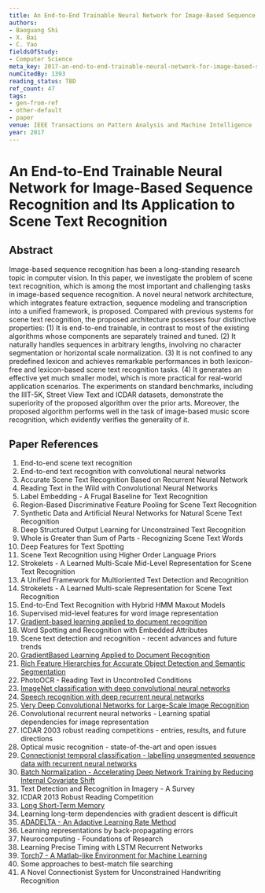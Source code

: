 ```yaml
---
title: An End-to-End Trainable Neural Network for Image-Based Sequence Recognition and Its Application to Scene Text Recognition
authors:
- Baoguang Shi
- X. Bai
- C. Yao
fieldsOfStudy:
- Computer Science
meta_key: 2017-an-end-to-end-trainable-neural-network-for-image-based-sequence-recognition-and-its-application-to-scene-text-recognition
numCitedBy: 1393
reading_status: TBD
ref_count: 47
tags:
- gen-from-ref
- other-default
- paper
venue: IEEE Transactions on Pattern Analysis and Machine Intelligence
year: 2017
---
```


# An End-to-End Trainable Neural Network for Image-Based Sequence Recognition and Its Application to Scene Text Recognition

## Abstract

Image-based sequence recognition has been a long-standing research topic in computer vision. In this paper, we investigate the problem of scene text recognition, which is among the most important and challenging tasks in image-based sequence recognition. A novel neural network architecture, which integrates feature extraction, sequence modeling and transcription into a unified framework, is proposed. Compared with previous systems for scene text recognition, the proposed architecture possesses four distinctive properties: (1) It is end-to-end trainable, in contrast to most of the existing algorithms whose components are separately trained and tuned. (2) It naturally handles sequences in arbitrary lengths, involving no character segmentation or horizontal scale normalization. (3) It is not confined to any predefined lexicon and achieves remarkable performances in both lexicon-free and lexicon-based scene text recognition tasks. (4) It generates an effective yet much smaller model, which is more practical for real-world application scenarios. The experiments on standard benchmarks, including the IIIT-5K, Street View Text and ICDAR datasets, demonstrate the superiority of the proposed algorithm over the prior arts. Moreover, the proposed algorithm performs well in the task of image-based music score recognition, which evidently verifies the generality of it.

## Paper References

1. End-to-end scene text recognition
2. End-to-end text recognition with convolutional neural networks
3. Accurate Scene Text Recognition Based on Recurrent Neural Network
4. Reading Text in the Wild with Convolutional Neural Networks
5. Label Embedding - A Frugal Baseline for Text Recognition
6. Region-Based Discriminative Feature Pooling for Scene Text Recognition
7. Synthetic Data and Artificial Neural Networks for Natural Scene Text Recognition
8. Deep Structured Output Learning for Unconstrained Text Recognition
9. Whole is Greater than Sum of Parts - Recognizing Scene Text Words
10. Deep Features for Text Spotting
11. Scene Text Recognition using Higher Order Language Priors
12. Strokelets - A Learned Multi-Scale Mid-Level Representation for Scene Text Recognition
13. A Unified Framework for Multioriented Text Detection and Recognition
14. Strokelets - A Learned Multi-scale Representation for Scene Text Recognition
15. End-to-End Text Recognition with Hybrid HMM Maxout Models
16. Supervised mid-level features for word image representation
17. [Gradient-based learning applied to document recognition](1998-lenet5.md)
18. Word Spotting and Recognition with Embedded Attributes
19. Scene text detection and recognition - recent advances and future trends
20. [GradientBased Learning Applied to Document Recognition](2001-gradientbased-learning-applied-to-document-recognition)
21. [Rich Feature Hierarchies for Accurate Object Detection and Semantic Segmentation](2014-rich-feature-hierarchies-for-accurate-object-detection-and-semantic-segmentation)
22. PhotoOCR - Reading Text in Uncontrolled Conditions
23. [ImageNet classification with deep convolutional neural networks](2012-alexnet.md)
24. [Speech recognition with deep recurrent neural networks](2013-speech-recognition-with-deep-recurrent-neural-networks)
25. [Very Deep Convolutional Networks for Large-Scale Image Recognition](2014-vggnet.md)
26. Convolutional recurrent neural networks - Learning spatial dependencies for image representation
27. ICDAR 2003 robust reading competitions - entries, results, and future directions
28. Optical music recognition - state-of-the-art and open issues
29. [Connectionist temporal classification - labelling unsegmented sequence data with recurrent neural networks](2006-connectionist-temporal-classification-labelling-unsegmented-sequence-data-with-recurrent-neural-networks)
30. [Batch Normalization - Accelerating Deep Network Training by Reducing Internal Covariate Shift](2015-batch-normalization-accelerating-deep-network-training-by-reducing-internal-covariate-shift)
31. Text Detection and Recognition in Imagery - A Survey
32. ICDAR 2013 Robust Reading Competition
33. [Long Short-Term Memory](1997-long-short-term-memory)
34. Learning long-term dependencies with gradient descent is difficult
35. [ADADELTA - An Adaptive Learning Rate Method](2012-adadelta-an-adaptive-learning-rate-method)
36. Learning representations by back-propagating errors
37. Neurocomputing - Foundations of Research
38. Learning Precise Timing with LSTM Recurrent Networks
39. [Torch7 - A Matlab-like Environment for Machine Learning](2011-torch7-a-matlab-like-environment-for-machine-learning)
40. Some approaches to best-match file searching
41. A Novel Connectionist System for Unconstrained Handwriting Recognition
